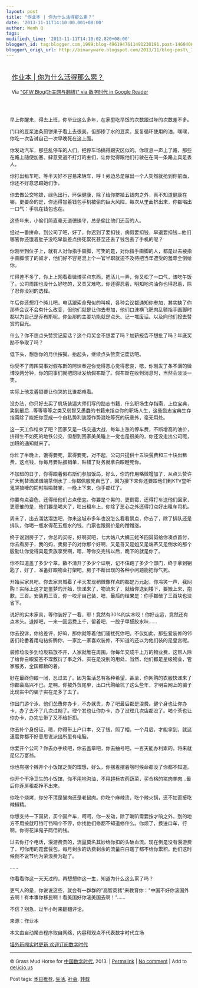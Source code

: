 ```yaml
--- 
layout: post 
title: "作业本 | 你为什么活得那么累？" 
date: '2013-11-11T14:10:00.001+08:00' 
author: Wenh Q
tags:
modified\_time: '2013-11-11T14:10:02.820+08:00' 
blogger\_id: tag:blogger.com,1999:blog-4961947611491238191.post-146840645812774891
blogger\_orig\_url: http://binaryware.blogspot.com/2013/11/blog-post\_704.html
---
```

<div style="margin: 10px; padding: 5px;">

<div style="font-size: 18px;">

[作业本 |
你为什么活得那么累？](http://feedproxy.google.com/~r/chinagfwblog/~3/8IH4ZYX4fSY/)

</div>

<div style="font-size: 13px;">

Via ["GFW Blog(功夫网与翻墙)" via 数字时代 in Google
Reader](https://www.blogger.com/blogger.g?blogID=4961947611491238191)

</div>

</div>

<div style="font-size: 13px; padding: 15px 0 10px 10px;">

早上你醒来，得去上班，你毕业这么多年，在家里吃早饭的次数跟过年的次数差不多。

门口的豆浆油条煎饼果子看上去很美，但那掺了水的豆浆，反复循环使用的油，嘿嘿，你吃一次告诫自己一次早晚死在这上面。

你发动汽车，那些乱停车的人们，把停车场搞得跟灾区似的。你叹息一声上了路，那些在路上随便加塞、肆意变道不打灯的主们，让你觉得跟他们行驶在在同一条路上真是丢人。

你打出租车吧，等半天好不容易来辆车，呼！旁边总是窜出一个人突然就抢到你前面，你还不好意思跟她们争。

你去做公交地铁，绿色出行，环保健康，除了给你挤掉五钱肉之外，真不知道健康在哪。更要命的是，你还得冒着钱包手机被偷的巨大风险，每次从里面挤出来，你都唱出一口气：手机在钱包也在。

这些年来，小偷们简直毫无道德操守，总是偷比他们还苦的人。

经过一番拼命，到公司了吧，好了，你迟到了要扣钱，病假要扣钱，早退要扣钱…他们哪管你还饿着肚子没吃早饭差点挤死累死甚至还丢了钱包丢了手机的呢？

你刚坐到位子上，就有人对你指手画脚，可笑的是，对你指手画脚的人，都是过去被指手画脚惯了的奴才，他们好不容易混上个一官半职就迫不及待把当年遭受的羞辱全倒给你。

忙得差不多了，你上上网看看微博买点东西，把活儿一弄，你又松了一口气，该吃午饭了。公司周围也没什么好吃的，又贵又难吃，你还得忍着，明知地沟油你也得忍着，除了忍你没别的选择。

午后你还想打个盹儿吧，电话跟索命鬼似的叫唤，各种会议都通知你参加，其实缺了你那些会议不会有什么改变，但他们就是让你去参加，他们口沫横飞肥肉乱颤指手画脚时都以为自己是乔布斯呢，你坐那的主要功能就是点头、记一堆废话、以及向他们投去赞赏的目光。

什么？你不想点头赞赏记废话？这个月奖金不想要了吗？加薪报告不想批了吗？年底奖励不争取了吗？

低下头，想想你的月供按揭。抬起头，继续点头赞赏记废话吧。

你受不了周围同事对假布斯的阿谀奉迎你觉得恶心觉得悲哀，嗯，你刚发了条不满的微博没两分钟，你的同事们就把网址发给假布斯了。假布斯在收到消息时，当然会淡淡一笑，

实际上他发着狠要让你哭的比谁都难看。

没办法，你只好去买了机场装逼大师们写的励志书籍，什么职场生存指南，上位宝典，笑到最后…等等等等之类又弱智又愚蠢的书籍来指点你的职场人生，这些励志宝典生存指南除了能把你变成一个自私势利装腔作势混吃等死的玩意外，毫无用处。

这一天工作结束了吧？回家又是一场交通大战，每年上涨的停车费，不断增高的油价，挤得生不如死的地铁公交，但想到回家美美睡上一觉也是很美的，你还没走出公司呢，加班的通知就来了。

你忙了半晚上，饿得要死，累得要死，对不起，公司只提供十五块餐费和三十块出租费，这点钱，你每月要贴报销单，贴错了财务就拿白眼瞪死你。

不加班的日子，你得跟着假布斯们参加饭局，好么，你的作用略微增加了，从点头赞许扩大到替酒递烟端茶倒水了…你都佩服死自己了，因为接下来你还要跟他们到KTV里听鬼哭狼嚎的同时啪啪鼓掌，一晚上下来，你手都红了。

你要有点姿色，还得给他们占点便宜。你要是个男的，更倒霉，还得打车送他们回家，更悲催的是，他们要是喝大了，吐出租车上，你除了恶心之外还得打点好出租车司机。

周末了，出去溜达溜达吧，你来这城市多年也没怎么看看景点，你去了，除了排队还是排队，你喝一瓶水得花五瓶水的钱，门票也跟房价是的蹭蹭涨。

终于说到房子了，你总的买呀，好啊买吧，七大姑八大姨三姥爷四舅舅给你凑点首付，你去看房子，我的妈，卖房子的对你那个好啊，又是哥又是姐又是端茶又是倒水的那个殷勤让你觉得真是贵族享受啊，嗯，等你交完钱以后，跪下的就是你了。

你不知道盖了多少个章，数不清开了多少个证明，记不住跑了多少个部门，终于拿到钥匙了，好了，准备好跟物业打架吧，房子不断出现的各种小问题能把你气死。

开始买家具吧，你去家具城看了半天发现稍微像样点的都是万元起，你冷笑一声，我网购！实际上这才是噩梦的开始，快递来了，物流来了，就给你送到楼下，要搬上来，抱歉，三百。安装再三百，你一咬牙自己装，嗯，最后的结果是：你手都破了三百块也没省下。

说好的实木家具，等你装好了一看，耶！竟然有30%的实木哎！你好走运，竟然还有点木头。退掉吧，一来一回运费上千，留着吧，一股子甲醛胶水味……

你去投诉，你给差评，好嘛，那你就等着他们骚扰死你吧。不仅如此，那些爱装修的邻居们轮番着用电钻折腾你，一家比一家喜欢装修，不知道的还以为他们装的是皇宫呢。

装修垃圾多到垃圾箱放不开，人家就堆在周围。你每年交成千上万的物业费，这帮人除了给你白眼爱答不理敷衍了事之外，实在是没别的用处，当然，他们都是星级物业，管家服务，全国都数的着。

好在最终你眼一闭，忍过去了。因为生活总有各种希望，甚至，你网购的衣服快递来了你都会高兴不已。是啊，你被外贸尾单，出口代购给坑了这么些年，才明白网上的骗子比现实中的骗子实在是多了去了。

你出门游个泳，他们怂恿你办卡，不办就贵，办了吧最后都是浪费。健个身也让你办卡，办了去不了几次过期了。理个发也让你办卡，办了没理几次店都没了。喝个茶也让你办卡，办完忘带了又不给折扣。

你去补个身份证，嗯，你得带上户口本，交了钱，照了相，一个月后，才能拿到，就这速度你都不好意思说派出所里有电脑。

你要开个公司？你去办手续吧，你去盖章吧，你去抽号吧，一百天能办利索的，将来就是亿万富翁。

你也有摆个摊开个小饭馆之类的理想，好么，你摆着摆着啥时候命都没了你都不知道。

你开个干净卫生的小饭馆，你不用地沟油，不用超标农药蔬菜，买合格的猪肉羊肉…最后你连房租都挣不出来。

你吃个烧烤，你分不清是猫肉还是老鼠肉。你吃个麻辣烫，吃个辣火锅，还不如直接吃辣椒精。

你想支持一下国货，买个国产车，呵呵，你一发动，除了喇叭需要按才响之外，别的地方不用按就叮铛叮铛响个不停，你找他们修都不知道修什么。你烦了，换进口车，行啊，你得花洋鬼子两倍的钱。

过去你打个电话，漫游费贵的，流量莫名其妙给你扣的头破血流。现在倒是没有漫游费了，可你用的是套餐包，每月剩余的话费剩余的流量白白瞎了都不给你累积。他们这时候倒不说节约为荣浪费为耻了。

……

你看看你这一天天过的，再想想你这一生，知道为什么这么累了吗？

更气人的是，你说说这些，就会有一群群的"高智商猪"来教育你："中国不好你滚国外去啊！有本事你移民啊！看美国好你滚美国去啊！"……

不信？别急，过半小时来翻翻评论。

来源：作业本



本文由自动聚合程序取自网络，内容和观点不代表数字时代立场

[墙外新闻实时更新 欢迎订阅数字时代](http://eepurl.com/mstlf)


------------------------------------------------------------------------

© Grass Mud Horse for
[中国数字时代](http://chinadigitaltimes.net/chinese), 2013. |
[Permalink](http://chinadigitaltimes.net/chinese/2013/11/%E4%BD%9C%E4%B8%9A%E6%9C%AC-%E4%BD%A0%E4%B8%BA%E4%BB%80%E4%B9%88%E6%B4%BB%E5%BE%97%E9%82%A3%E4%B9%88%E7%B4%AF%EF%BC%9F/)
| [No
comment](http://chinadigitaltimes.net/chinese/2013/11/%E4%BD%9C%E4%B8%9A%E6%9C%AC-%E4%BD%A0%E4%B8%BA%E4%BB%80%E4%B9%88%E6%B4%BB%E5%BE%97%E9%82%A3%E4%B9%88%E7%B4%AF%EF%BC%9F/#comments)
| Add to
[del.icio.us](http://del.icio.us/post?url=http://chinadigitaltimes.net/chinese/2013/11/%E4%BD%9C%E4%B8%9A%E6%9C%AC-%E4%BD%A0%E4%B8%BA%E4%BB%80%E4%B9%88%E6%B4%BB%E5%BE%97%E9%82%A3%E4%B9%88%E7%B4%AF%EF%BC%9F/&title=%E4%BD%9C%E4%B8%9A%E6%9C%AC%20%7C%20%E4%BD%A0%E4%B8%BA%E4%BB%80%E4%B9%88%E6%B4%BB%E5%BE%97%E9%82%A3%E4%B9%88%E7%B4%AF%EF%BC%9F)

Post tags:
[本日推荐](http://chinadigitaltimes.net/chinese/tag/%E6%9C%AC%E6%97%A5%E6%8E%A8%E8%8D%90/?category=18271),
[生活](http://chinadigitaltimes.net/chinese/tag/%E7%94%9F%E6%B4%BB/?category=18271),
[社会](http://chinadigitaltimes.net/chinese/tag/%E7%A4%BE%E4%BC%9A/?category=18271),
[转载](http://chinadigitaltimes.net/chinese/tag/%E8%BD%AC%E8%BD%BD/?category=18271)

</div>

